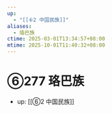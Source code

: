 ```yaml
---
up:
  - "[[⑥2 中国民族]]"
aliases:
  - 珞巴族
ctime: 2025-03-01T13:34:57+08:00
mtime: 2025-10-01T11:40:32+08:00
---
```


# ⑥277 珞巴族

- up: [[⑥2 中国民族]]
